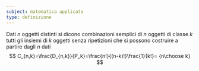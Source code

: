 ```yaml
---
subject: matematica applicata
type: definizione
---
```

Dati $n$ oggetti distinti si dicono combinazioni semplici di $n$ oggetti di classe $k$ tutti gli insiemi di $k$ oggetti senza ripetizioni che si possono costruire a partire dagli $n$ dati
$$
C_{n,k}=\frac{D_{n,k}}{P_k}=\frac{n!}{(n-k)!}\frac{1}{k!}= {n\choose k}
$$